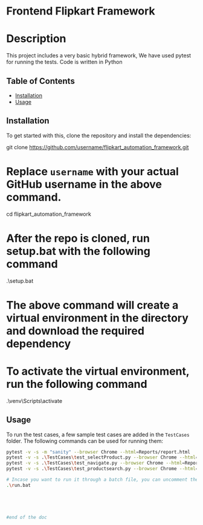 # Frontend Flipkart Framework

# Description
This project includes a very basic hybrid framework, We have used pytest for running the tests. Code is written in Python

## Table of Contents
- [Installation](#installation)
- [Usage](#usage)


## Installation
To get started with this, clone the repository and install the dependencies:

git clone https://github.com/username/flipkart_automation_framework.git 
# Replace `username` with your actual GitHub username in the above command.

cd flipkart_automation_framework

# After the repo is cloned, run setup.bat with the following command

.\setup.bat 
# The above command will create a virtual environment in the directory and download the required dependency

# To activate the virtual environment, run the following command
.\venv\Scripts\activate

## Usage
To run the test cases, a few sample test cases are added in the `TestCases` folder. The following commands can be used for running them:

```sh
pytest -v -s -m "sanity" --browser Chrome --html=Reports/report.html  
pytest -v -s .\TestCases\test_selectProduct.py --browser Chrome --html=Reports/report.html  
pytest -v -s .\TestCases\test_navigate.py --browser Chrome --html=Reports/report.html  
pytest -v -s .\TestCases\test_productsearch.py --browser Chrome --html=Reports/report.html  

# Incase you want to run it through a batch file, you can uncomment the desired command and run it.
.\run.bat





#end of the doc


